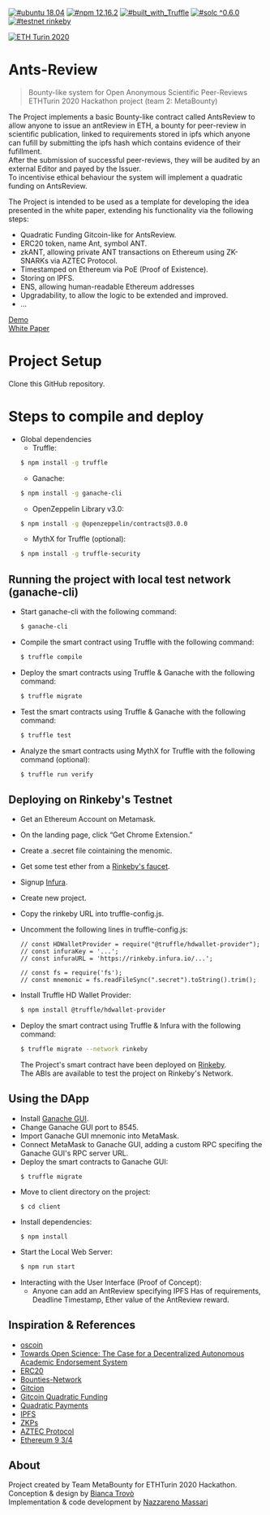 [![#ubuntu 18.04](https://img.shields.io/badge/ubuntu-v18.04-orange?style=plastic)](https://ubuntu.com/download/desktop)
[![#npm 12.16.2](https://img.shields.io/badge/npm-v12.16.2-blue?style=plastic)](https://github.com/nvm-sh/nvm#installation-and-update)
[![#built_with_Truffle](https://img.shields.io/badge/built%20with-Truffle-blueviolet?style=plastic)](https://www.trufflesuite.com/)
[![#solc ^0.6.0](https://img.shields.io/badge/solc-^0.6.0-brown?style=plastic)](https://github.com/ethereum/solidity/releases/tag/^0.6.0)
[![#testnet rinkeby](https://img.shields.io/badge/testnet-Rinkeby-yellow?style=plastic&logo=Ethereum)](https://rinkeby.etherscan.io/address/0x6956dF88120c44fb446761947cD4B83b553F229F)

[![ETH Turin 2020](https://img.shields.io/badge/%CE%9E-ETH%20Turin%202020-F64060.svg)](https://ethturin.com)


# Ants-Review
> Bounty-like system for Open Anonymous Scientific Peer-Reviews  
> ETHTurin 2020 Hackathon project (team 2: MetaBounty)

The Project implements a basic Bounty-like contract called AntsReview to allow anyone to issue an antReview in ETH, a bounty for peer-review in scientific publication, linked to requirements stored in ipfs which anyone can fufill by submitting the ipfs hash which contains evidence of their fufillment.  
After the submission of successful peer-reviews, they will be audited by an external Editor and payed by the Issuer.  
To incentivise ethical behaviour the system will implement a quadratic funding on AntsReview.

The Project is intended to be used as a template for developing the idea presented in the white paper, extending his functionality via the following steps:

- Quadratic Funding Gitcoin-like for AntsReview.
- ERC20 token, name Ant, symbol ANT.
- zkANT, allowing private ANT transactions on Ethereum using ZK-SNARKs via AZTEC Protocol.
- Timestamped on Ethereum via PoE (Proof of Existence).
- Storing on IPFS.
- ENS, allowing human-readable Ethereum addresses
- Upgradability, to allow the logic to be extended and improved.
- ...

[Demo](https://youtu.be/9FMsM5otQVM)  
[White Paper](https://docs.google.com/document/d/1cwUHgXDQ1UZn4G2wP0Eq1f3HN8xVjcqr43TzSF0Skb0/edit?usp=sharing)

Project Setup
============

Clone this GitHub repository.

# Steps to compile and deploy

  - Global dependencies
    - Truffle:
    ```sh
    $ npm install -g truffle
    ```
    - Ganache:
    ```sh
    $ npm install -g ganache-cli
    ```
    - OpenZeppelin Library v3.0:
    ```sh
    $ npm install -g @openzeppelin/contracts@3.0.0
    ```
    - MythX for Truffle (optional):
    ```sh
    $ npm install -g truffle-security
    ```
## Running the project with local test network (ganache-cli)

   - Start ganache-cli with the following command:
     ```sh
     $ ganache-cli
     ```
   - Compile the smart contract using Truffle with the following command:
     ```sh
     $ truffle compile
     ```
   - Deploy the smart contracts using Truffle & Ganache with the following command:
     ```sh
     $ truffle migrate
     ```
   - Test the smart contracts using Truffle & Ganache with the following command:
     ```sh
     $ truffle test
     ```
   - Analyze the smart contracts using MythX for Truffle with the following command (optional):
     ```sh
     $ truffle run verify
     ```
## Deploying on Rinkeby's Testnet
  - Get an Ethereum Account on Metamask.
  - On the landing page, click “Get Chrome Extension.”
  - Create a .secret file cointaining the menomic.
  - Get some test ether from a [Rinkeby's faucet](https://faucet.rinkeby.io/).
  - Signup [Infura](https://infura.io/).
  - Create new project.
  - Copy the rinkeby URL into truffle-config.js.
  - Uncomment the following lines in truffle-config.js:
    ```
    // const HDWalletProvider = require("@truffle/hdwallet-provider");
    // const infuraKey = '...';
    // const infuraURL = 'https://rinkeby.infura.io/...';

    // const fs = require('fs');
    // const mnemonic = fs.readFileSync(".secret").toString().trim();
    ```
  - Install Truffle HD Wallet Provider:
    ```sh
    $ npm install @truffle/hdwallet-provider
    ```
  - Deploy the smart contract using Truffle & Infura with the following command:
    ```sh
    $ truffle migrate --network rinkeby
    ```
    
    The Project's smart contract have been deployed on [Rinkeby](https://rinkeby.etherscan.io/address/0x6956dF88120c44fb446761947cD4B83b553F229F).  
   The ABIs are available to test the project on Rinkeby's Network.
   
   ## Using the DApp
  - Install [Ganache GUI](https://www.trufflesuite.com/ganache).
  - Change Ganache GUI port to 8545.
  - Import Ganache GUI mnemonic into MetaMask.
  - Connect MetaMask to Ganache GUI, adding a custom RPC specifing the Ganache GUI's RPC server URL.
  - Deploy the smart contracts to Ganache GUI:
    ```
    $ truffle migrate
    ```
  - Move to client directory on the project:
    ```
    $ cd client
    ```
  - Install dependencies:
    ```
    $ npm install
    ```
  - Start the Local Web Server:
    ```sh
    $ npm run start
    ```
  - Interacting with the User Interface (Proof of Concept):
    - Anyone can add an AntReview specifying IPFS Has of requirements, Deadline Timestamp, Ether value of the AntReview reward.
    
    
## Inspiration & References
- [oscoin](http://oscoin.io/oscoin.pdf)
- [Towards Open Science: The Case for a Decentralized Autonomous Academic Endorsement System](https://zenodo.org/record/60054#.XqMYqnVKg5k)
- [ERC20](https://eips.ethereum.org/EIPS/eip-20)
- [Bounties-Network](https://www.bounties.network/)
- [Gitcion](gitcoin.co)
- [Gitcoin Quadratic Funding](https://vitalik.ca/general/2020/01/28/round4.html)
- [Quadratic Payments](https://vitalik.ca/general/2019/12/07/quadratic.html)
- [IPFS](https://ipfs.io/)
- [ZKPs](https://people.csail.mit.edu/silvio/Selected%20Scientific%20Papers/Zero%20Knowledge/Noninteractive_Zero-Knowkedge.pdf)
- [AZTEC Protocol](https://www.aztecprotocol.com/)
- [Ethereum 9 3/4](https://ethresear.ch/t/ethereum-9-send-erc20-privately-using-mimblewimble-and-zk-snarks/6217)

## About
Project created by Team MetaBounty for ETHTurin 2020 Hackathon.  
Conception & design by [Bianca Trovò](https://www.linkedin.com/in/bianca-m-trovo/)  
Implementation & code development by [Nazzareno Massari](http://nazzarenomassari.com)
